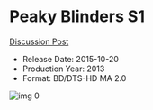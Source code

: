 # Peaky Blinders S1

[Discussion Post](https://www.avsforum.com/threads/bass-eq-for-filtered-movies.2995212/post-59355510)

* Release Date: 2015-10-20
* Production Year: 2013
* Format: BD/DTS-HD MA 2.0

![img 0](https://i.imgur.com/4A20t2v.jpg)


